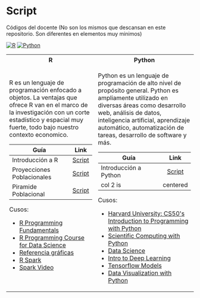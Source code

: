 # Script 
Códigos del docente (No son los mismos que descansan  en este repositorio. Son diferentes en elementos muy minimos)

[![R](https://img.shields.io/badge/R-0A66C2?style=for-the-badge&logo=R&logoColor=5D8AA8)](https://cran.r-project.org/bin/windows/base/)
[![Python](https://img.shields.io/badge/python-3670A0?style=for-the-badge&logo=python&logoColor=ffdd54)](https://www.python.org/)

<table>
<tr><th> R </th><th>Python</th></tr>
<tr><td>
R es un lenguaje de programación enfocado a objetos.
La ventajas que ofrece R van en el marco de la investigación con un corte estadístico y espacial muy fuerte, todo bajo nuestro contexto economico.

| Guía   |      Link      | 
|----------|:-------------:|
| Introducción a R |  [Script](https://github.com/NicolasGP01/Tecnicas-de-medicion-economica/blob/main/UNIDAD1/Material/Introduccion_a_R_1_0.R) |
| Proyecciones Poblacionales | [Script](https://github.com/NicolasGP01/Tecnicas-de-medicion-economica/blob/main/UNIDAD1/Material/Piramide_Poblacional_de_las_Proyecciones_1_1.R) |
| Piramide Poblacional | [Script](https://github.com/NicolasGP01/Tecnicas-de-medicion-economica/blob/main/UNIDAD1/Material/1_2_y_1_3_Georreferenciacion_de_la_poblacion.R) |


Cusos:
* [R Programming Fundamentals](https://online.stanford.edu/courses/xfds112-r-programming-fundamentals)
* [R Programming Course for Data Science](https://www.boardinfinity.com/micro-learning/r-programming-for-data-science-course)
* [Referencia gráficas](https://github.com/gkaramanis/tidytuesday)
* [R Spark](https://spark.apache.org/docs/latest/sparkr.html)
* [Spark Video](https://www.youtube.com/watch?v=7Qak4rw76lI)

</td><td>

Python es un lenguaje de programación de alto nivel de propósito general. Python es ampliamente utilizado en diversas áreas como desarrollo web, análisis de datos, inteligencia artificial, aprendizaje automático, automatización de tareas, desarrollo de software y más.

| Guía   |      Link      | 
|----------|:-------------:|
| Introducción a Python |  [Script](https://github.com/NicolasGP01/Tecnicas-de-medicion-economica/blob/main/UNIDAD1/Material/Introduccion_a_Python_1_0.py) |
| col 2 is |    centered   |

Cusos:
* [Harvard University: CS50's Introduction to Programming with Python](https://www.edx.org/learn/python/harvard-university-cs50-s-introduction-to-programming-with-python)
* [Scientific Computing with Python](https://www.freecodecamp.org/learn/scientific-computing-with-python/)
* [Data Science](https://x.com/ezekiel_aleke/status/1785710565135913149?t=BtiHlUpQ5gjj8msX9c5gCw&s=08)
* [Intro to Deep Learning](https://www.kaggle.com/learn/intro-to-deep-learning)  
* [Tensorflow Models](https://twitter.com/DanKornas/status/1785564854205510118?t=-rix_CI4Q45xgVA89CMzXA&s=08)
* [Data Visualization with Python](https://cognitiveclass.ai/courses/data-visualization-python)
</td></tr> </table>
